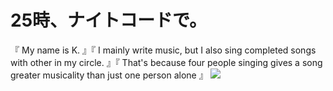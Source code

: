 # 25時、ナイトコードで。
『 My name is K. 』『 I mainly write music, but I also sing completed songs with other in my circle. 』『 That's because four people singing gives a song greater musicality than just one person alone 』
<img align= "center">![](https://static.wikia.nocookie.net/projectsekai/images/b/bd/25ji-logo.png/revision/latest?cb=20200214215513)
